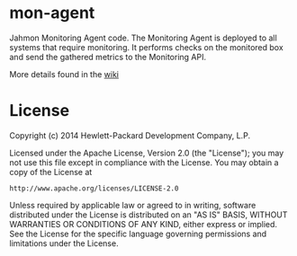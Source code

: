 mon-agent
=========

Jahmon Monitoring Agent code.  The Monitoring Agent is deployed to all systems that require monitoring. It performs checks
on the monitored box and send the gathered metrics to the Monitoring API.

More details found in the [wiki](https://git.hpcloud.net/mon/mon-agent/wiki)

# License

Copyright (c) 2014 Hewlett-Packard Development Company, L.P.

Licensed under the Apache License, Version 2.0 (the "License");
you may not use this file except in compliance with the License.
You may obtain a copy of the License at

    http://www.apache.org/licenses/LICENSE-2.0
    
Unless required by applicable law or agreed to in writing, software
distributed under the License is distributed on an "AS IS" BASIS,
WITHOUT WARRANTIES OR CONDITIONS OF ANY KIND, either express or
implied.
See the License for the specific language governing permissions and
limitations under the License.
